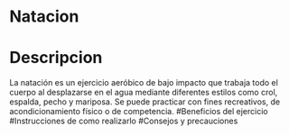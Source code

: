 # Natacion
# Descripcion
La natación es un ejercicio aeróbico de bajo impacto que trabaja todo el cuerpo al desplazarse en el agua mediante diferentes estilos como crol, espalda, pecho y mariposa. Se puede practicar con fines recreativos, de acondicionamiento físico o de competencia.
#Beneficios del ejercicio
#Instrucciones de como realizarlo
#Consejos y precauciones

